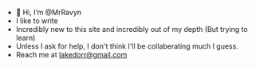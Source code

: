 - 👋 Hi, I’m @MrRavyn
- I like to write
- Incredibly new to this site and incredibly out of my depth (But trying to learn)
- Unless I ask for help, I don't think I'll be collaberating much I guess.
- Reach me at lakedorr@gmail.com
